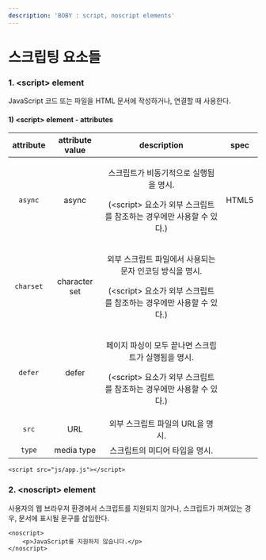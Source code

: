 ```yaml
---
description: 'BOBY : script, noscript elements'
---
```


# 스크립팅 요소들

### 1.  &lt;script&gt; element

JavaScript 코드 또는 파일을 HTML 문서에 작성하거나, 연결할 때 사용한다.

#### 1\) &lt;script&gt; element - attributes

<table>
  <thead>
    <tr>
      <th style="text-align:center">attribute</th>
      <th style="text-align:center">attribute value</th>
      <th style="text-align:center">description</th>
      <th style="text-align:center">spec</th>
    </tr>
  </thead>
  <tbody>
    <tr>
      <td style="text-align:center"><code>async</code>
      </td>
      <td style="text-align:center">async</td>
      <td style="text-align:center">
        <p>&#xC2A4;&#xD06C;&#xB9BD;&#xD2B8;&#xAC00; &#xBE44;&#xB3D9;&#xAE30;&#xC801;&#xC73C;&#xB85C;
          &#xC2E4;&#xD589;&#xB428;&#xC744; &#xBA85;&#xC2DC;.</p>
        <p>(&lt;script&gt; &#xC694;&#xC18C;&#xAC00; &#xC678;&#xBD80; &#xC2A4;&#xD06C;&#xB9BD;&#xD2B8;&#xB97C;
          &#xCC38;&#xC870;&#xD558;&#xB294; &#xACBD;&#xC6B0;&#xC5D0;&#xB9CC; &#xC0AC;&#xC6A9;&#xD560;
          &#xC218; &#xC788;&#xB2E4;.)</p>
      </td>
      <td style="text-align:center">HTML5</td>
    </tr>
    <tr>
      <td style="text-align:center"><code>charset</code>
      </td>
      <td style="text-align:center">character set</td>
      <td style="text-align:center">
        <p>&#xC678;&#xBD80; &#xC2A4;&#xD06C;&#xB9BD;&#xD2B8; &#xD30C;&#xC77C;&#xC5D0;&#xC11C;
          &#xC0AC;&#xC6A9;&#xB418;&#xB294; &#xBB38;&#xC790; &#xC778;&#xCF54;&#xB529;
          &#xBC29;&#xC2DD;&#xC744; &#xBA85;&#xC2DC;.</p>
        <p>(&lt;script&gt; &#xC694;&#xC18C;&#xAC00; &#xC678;&#xBD80; &#xC2A4;&#xD06C;&#xB9BD;&#xD2B8;&#xB97C;
          &#xCC38;&#xC870;&#xD558;&#xB294; &#xACBD;&#xC6B0;&#xC5D0;&#xB9CC; &#xC0AC;&#xC6A9;&#xD560;
          &#xC218; &#xC788;&#xB2E4;.)</p>
      </td>
      <td style="text-align:center"></td>
    </tr>
    <tr>
      <td style="text-align:center"><code>defer</code>
      </td>
      <td style="text-align:center">defer</td>
      <td style="text-align:center">
        <p>&#xD398;&#xC774;&#xC9C0; &#xD30C;&#xC2F1;&#xC774; &#xBAA8;&#xB450; &#xB05D;&#xB098;&#xBA74;
          &#xC2A4;&#xD06C;&#xB9BD;&#xD2B8;&#xAC00; &#xC2E4;&#xD589;&#xB428;&#xC744;
          &#xBA85;&#xC2DC;.</p>
        <p>(&lt;script&gt; &#xC694;&#xC18C;&#xAC00; &#xC678;&#xBD80; &#xC2A4;&#xD06C;&#xB9BD;&#xD2B8;&#xB97C;
          &#xCC38;&#xC870;&#xD558;&#xB294; &#xACBD;&#xC6B0;&#xC5D0;&#xB9CC; &#xC0AC;&#xC6A9;&#xD560;
          &#xC218; &#xC788;&#xB2E4;.)</p>
      </td>
      <td style="text-align:center"></td>
    </tr>
    <tr>
      <td style="text-align:center"><code>src</code>
      </td>
      <td style="text-align:center">URL</td>
      <td style="text-align:center">&#xC678;&#xBD80; &#xC2A4;&#xD06C;&#xB9BD;&#xD2B8; &#xD30C;&#xC77C;&#xC758;
        URL&#xC744; &#xBA85;&#xC2DC;.</td>
      <td style="text-align:center"></td>
    </tr>
    <tr>
      <td style="text-align:center"><code>type</code>
      </td>
      <td style="text-align:center">media type</td>
      <td style="text-align:center">&#xC2A4;&#xD06C;&#xB9BD;&#xD2B8;&#xC758; &#xBBF8;&#xB514;&#xC5B4; &#xD0C0;&#xC785;&#xC744;
        &#xBA85;&#xC2DC;.</td>
      <td style="text-align:center"></td>
    </tr>
  </tbody>
</table>

```markup
<script src="js/app.js"></script>
```

### 2. &lt;noscript&gt; element

사용자의 웹 브라우저 환경에서 스크립트를 지원되지 않거나, 스크립트가 꺼져있는 경우, 문서에 표시될 문구를 삽입한다.

```markup
<noscript>
    <p>JavaScript를 지원하지 않습니다.</p>
</noscript>

```



